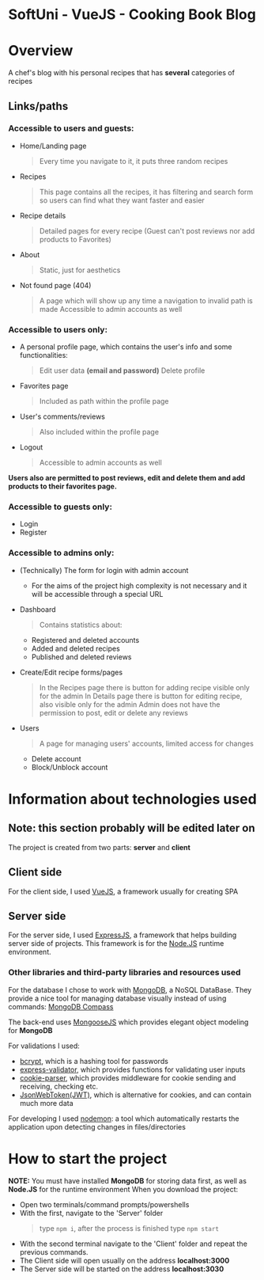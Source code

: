 # SoftUni - VueJS - Cooking Book Blog
 
# Overview

A chef's blog with his personal recipes that has **several** categories of recipes

## Links/paths

### Accessible to users and guests:
- Home/Landing page
	> Every time you navigate to it, it puts three random recipes
- Recipes
	> This page contains all the recipes, it has filtering and search form so users can find what they want faster and easier
- Recipe details
	> Detailed pages for every recipe (Guest can't post reviews nor add products to Favorites)
- About 
    > Static, just for aesthetics
- Not found page (404)
	> A page which will show up any time a navigation to invalid path is made
	> Accessible to admin accounts as well

### Accessible to users only:
- A personal profile page, which contains the user's info and some functionalities:
	> Edit user data **(email and password)**
    > Delete profile
- Favorites page
	>Included as path within the profile page
- User's comments/reviews
	> Also included within the profile page
- Logout
	> Accessible to admin accounts as well

**Users also are permitted to post reviews, edit and delete them and add products to their favorites page.**

### Accessible to guests only:
- Login
- Register
### Accessible to admins only:
- (Technically) The form for login with admin account 
	- For the aims of the project high complexity is not necessary and it will be accessible through a special URL
- Dashboard
   > Contains statistics about:
     - Registered and deleted accounts
     - Added and deleted recipes
     - Published and deleted reviews

- Create/Edit recipe forms/pages
    >In the Recipes page there is button for adding recipe visible only for the admin
    In Details page there is button for editing recipe, also visible only for the admin
    Admin does not have the permission to post, edit or delete any reviews

- Users
	>A page for managing users' accounts, limited access for changes
	- Delete account
	- Block/Unblock account

# Information about technologies used
## Note: this section probably will be edited later on

The project is created from two parts: **server** and **client**
## Client side

For the client side, I used [VueJS](https://vuejs.org/), a framework usually for creating SPA


## Server side

For the server side, I used [ExpressJS](https://expressjs.com/), a framework that helps building server side of projects. This framework is for the [Node.JS](https://nodejs.org/en) runtime environment.

### Other libraries and third-party libraries and resources used

For the database I chose to work with [MongoDB](https://www.mongodb.com/), a NoSQL DataBase.
They provide a nice tool for managing database visually instead of using commands: [MongoDB Compass](https://www.mongodb.com/products/compass)

The back-end uses [MongooseJS](https://mongoosejs.com/) which provides elegant object modeling for **MongoDB**

For validations I used: 
- [bcrypt](https://www.npmjs.com/package/bcrypt), which is a hashing tool for passwords
- [express-validator](https://www.npmjs.com/package/express-validator), which provides functions for validating user inputs
- [cookie-parser](https://www.npmjs.com/package/cookie-parser), which provides middleware for cookie sending and receiving, checking etc.
- [JsonWebToken(JWT)](https://www.npmjs.com/package/jsonwebtoken), which is alternative for cookies, and can contain much more data

For developing I used [nodemon](https://www.npmjs.com/package/nodemon): a tool which automatically restarts the application upon detecting changes in files/directories

# How to start the project
**NOTE:** You must have installed **MongoDB** for storing data first, as well as **Node.JS** for the runtime environment
When you download the project:
- Open two terminals/command prompts/powershells
- With the first, navigate to the 'Server' folder
	>type `npm i`, after the process is finished type `npm start`
- With the second terminal navigate to the 'Client' folder and repeat the previous commands.
- The Client side will open usually on the address **localhost:3000**
- The Server side will be started on the address **localhost:3030**